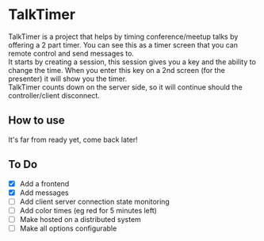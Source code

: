 TalkTimer
=========

TalkTimer is a project that helps by timing conference/meetup talks by offering a 2 part timer. You can see this as a timer screen that you can remote control and send messages to.  
It starts by creating a session, this session gives you a key and the ability to change the time. When you enter this key on a 2nd screen (for the presenter) it will show you the timer.  
TalkTimer counts down on the server side, so it will continue should the controller/client disconnect.

## How to use
It's far from ready yet, come back later!

## To Do
- [x] Add a frontend
- [x] Add messages
- [ ] Add client server connection state monitoring
- [ ] Add color times (eg red for 5 minutes left)
- [ ] Make hosted on a distributed system
- [ ] Make all options configurable

